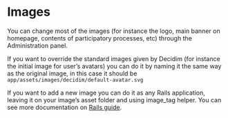 # Images

You can change most of the images (for instance the logo, main banner on homepage, contents of participatory processes, etc) through the Administration panel. 

If you want to override the standard images given by Decidim (for instance the initial image for user’s avatars) you can do it by naming it the same way as the original image, in this case it should be `app/assets/images/decidim/default-avatar.svg`

If you want to add a new image you can do it as any Rails application, leaving it on your image’s asset folder and using image_tag helper. You can see more documentation on [Rails guide](http://guides.rubyonrails.org/asset_pipeline.html).

